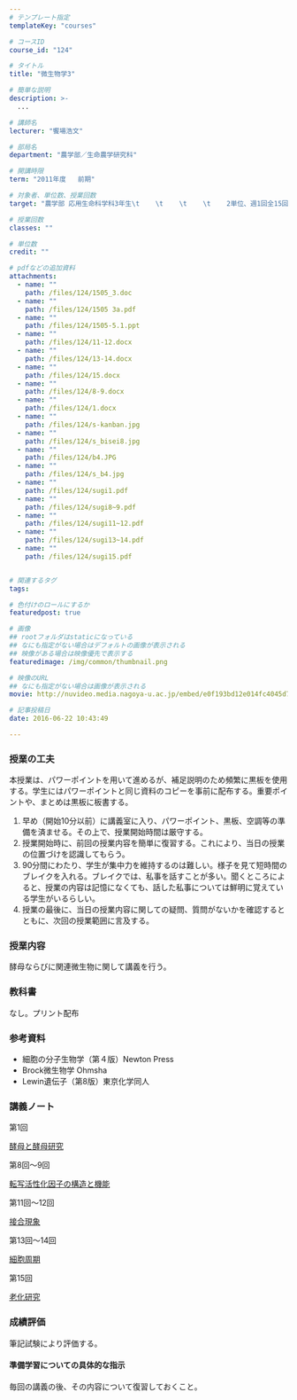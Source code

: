 ```yaml
---
# テンプレート指定
templateKey: "courses"

# コースID
course_id: "124"

# タイトル
title: "微生物学3"

# 簡単な説明
description: >-
  ...

# 講師名
lecturer: "饗場浩文"

# 部局名
department: "農学部／生命農学研究科"

# 開講時限
term: "2011年度	前期"

# 対象者、単位数、授業回数
target: "農学部 応用生命科学科3年生\t    \t    \t    \t    2単位、週1回全15回\t    \t    "

# 授業回数
classes: ""

# 単位数
credit: ""

# pdfなどの追加資料
attachments: 
  - name: "" 
    path: /files/124/1505_3.doc
  - name: "" 
    path: /files/124/1505 3a.pdf
  - name: "" 
    path: /files/124/1505-5.1.ppt
  - name: "" 
    path: /files/124/11-12.docx
  - name: "" 
    path: /files/124/13-14.docx
  - name: "" 
    path: /files/124/15.docx
  - name: "" 
    path: /files/124/8-9.docx
  - name: "" 
    path: /files/124/1.docx
  - name: "" 
    path: /files/124/s-kanban.jpg
  - name: "" 
    path: /files/124/s_bisei8.jpg
  - name: "" 
    path: /files/124/b4.JPG
  - name: "" 
    path: /files/124/s_b4.jpg
  - name: "" 
    path: /files/124/sugi1.pdf
  - name: "" 
    path: /files/124/sugi8~9.pdf
  - name: "" 
    path: /files/124/sugi11~12.pdf
  - name: "" 
    path: /files/124/sugi13~14.pdf
  - name: "" 
    path: /files/124/sugi15.pdf


# 関連するタグ
tags:

# 色付けのロールにするか
featuredpost: true

# 画像
## rootフォルダはstaticになっている
## なにも指定がない場合はデフォルトの画像が表示される
## 映像がある場合は映像優先で表示する
featuredimage: /img/common/thumbnail.png

# 映像のURL
## なにも指定がない場合は画像が表示される
movie: http://nuvideo.media.nagoya-u.ac.jp/embed/e0f193bd12e014fc4045d7eca693d5befb739df4

# 記事投稿日
date: 2016-06-22 10:43:49

---
```

### 授業の工夫

本授業は、パワーポイントを用いて進めるが、補足説明のため頻繁に黒板を使用する。学生にはパワーポイントと同じ資料のコピーを事前に配布する。重要ポイントや、まとめは黒板に板書する。

  1. 早め（開始10分以前）に講義室に入り、パワーポイント、黒板、空調等の準備を済ませる。その上で、授業開始時間は厳守する。
  2. 授業開始時に、前回の授業内容を簡単に復習する。これにより、当日の授業の位置づけを認識してもらう。
  3. 90分間にわたり、学生が集中力を維持するのは難しい。様子を見て短時間のブレイクを入れる。ブレイクでは、私事を話すことが多い。聞くところによると、授業の内容は記憶になくても、話した私事については鮮明に覚えている学生がいるらしい。
  4. 授業の最後に、当日の授業内容に関しての疑問、質問がないかを確認するとともに、次回の授業範囲に言及する。

### 授業内容

酵母ならびに関連微生物に関して講義を行う。 

### 教科書

なし。プリント配布 

### 参考資料

  * 細胞の分子生物学（第４版）Newton Press
  * Brock微生物学 Ohmsha
  * Lewin遺伝子（第8版）東京化学同人

### 講義ノート

第1回 


[酵母と酵母研究](/files/124/sugi1.pdf) 

第8回〜9回 


[転写活性化因子の構造と機能](/files/124/sugi8~9.pdf) 

第11回〜12回 


[接合現象](/files/124/sugi11~12.pdf) 

第13回〜14回 


[細胞周期](/files/124/sugi13~14.pdf) 

第15回 


[老化研究](/files/124/sugi15.pdf) 

### 成績評価

筆記試験により評価する。

#### 準備学習についての具体的な指示

毎回の講義の後、その内容について復習しておくこと。
